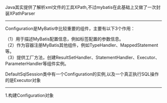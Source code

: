 
Java其实提供了解析xml文件的工具XPath,不过mybatis在此基础上又做了一次封装XPathParser

---
Configuration是MyBatis中比较重要的组件，主要有以下3个作用：

（1）用于描述MyBatis配置信息，例如<settings>标签配置的参数信息。<br>
（2）作为容器注册MyBatis其他组件，例如TypeHandler、MappedStatement等。<br>
（3）提供工厂方法，创建ResultSetHandler、StatementHandler、Executor、ParameterHandler等组件实例。

DefaultSqlSession类中有一个Configuration的实例,以及一个真正执行SQL操作的是Executor对象

---
1.构建Configuration对象
